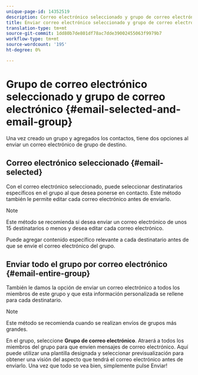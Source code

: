 ```yaml
---
unique-page-id: 14352519
description: Correo electrónico seleccionado y grupo de correo electrónico - Documentos de marketing - Documentación del producto
title: Enviar correo electrónico seleccionado y grupo de correo electrónico
translation-type: tm+mt
source-git-commit: 1dd80b7de801df78ac7dde39002455063f9979b7
workflow-type: tm+mt
source-wordcount: '195'
ht-degree: 0%

---
```



# Grupo de correo electrónico seleccionado y grupo de correo electrónico {#email-selected-and-email-group}

Una vez creado un grupo y agregados los contactos, tiene dos opciones al enviar un correo electrónico de grupo de destino.

## Correo electrónico seleccionado {#email-selected}

Con el correo electrónico seleccionado, puede seleccionar destinatarios específicos en el grupo al que desea ponerse en contacto. Este método también le permite editar cada correo electrónico antes de enviarlo.

>[!NOTE]
>
>Este método se recomienda si desea enviar un correo electrónico de unos 15 destinatarios o menos y desea editar cada correo electrónico.

Puede agregar contenido específico relevante a cada destinatario antes de que se envíe el correo electrónico del grupo.

## Enviar todo el grupo por correo electrónico {#email-entire-group}

También le damos la opción de enviar un correo electrónico a todos los miembros de este grupo y que esta información personalizada se rellene para cada destinatario.

>[!NOTE]
>
>Este método se recomienda cuando se realizan envíos de grupos más grandes.

En el grupo, seleccione **Grupo de correo electrónico**. Atraerá a todos los miembros del grupo para que envíen mensajes de correo electrónico.  Aquí puede utilizar una plantilla designada y seleccionar previsualización para obtener una visión del aspecto que tendrá el correo electrónico antes de enviarlo. Una vez que todo se vea bien, simplemente pulse Enviar!
